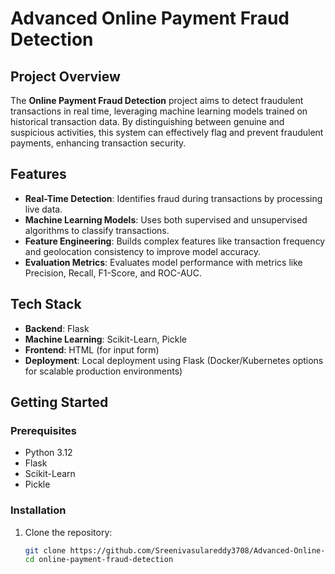 # Advanced Online Payment Fraud Detection

## Project Overview
The **Online Payment Fraud Detection** project aims to detect fraudulent transactions in real time, leveraging machine learning models trained on historical transaction data. By distinguishing between genuine and suspicious activities, this system can effectively flag and prevent fraudulent payments, enhancing transaction security.

## Features
- **Real-Time Detection**: Identifies fraud during transactions by processing live data.
- **Machine Learning Models**: Uses both supervised and unsupervised algorithms to classify transactions.
- **Feature Engineering**: Builds complex features like transaction frequency and geolocation consistency to improve model accuracy.
- **Evaluation Metrics**: Evaluates model performance with metrics like Precision, Recall, F1-Score, and ROC-AUC.

## Tech Stack
- **Backend**: Flask
- **Machine Learning**: Scikit-Learn, Pickle
- **Frontend**: HTML (for input form)
- **Deployment**: Local deployment using Flask (Docker/Kubernetes options for scalable production environments)


## Getting Started

### Prerequisites
- Python 3.12
- Flask
- Scikit-Learn
- Pickle

### Installation
1. Clone the repository:
   ```bash
   git clone https://github.com/Sreenivasulareddy3708/Advanced-Online-Payment-Fraud-Detection-System.git
   cd online-payment-fraud-detection
